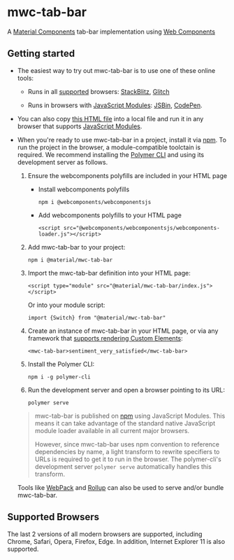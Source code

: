 # mwc-tab-bar
A [Material Components](https://material.io/develop/) tab-bar implementation using [Web Components](https://www.webcomponents.org/introduction)

## Getting started

 * The easiest way to try out mwc-tab-bar is to use one of these online tools:

    * Runs in all [supported](#supported-browsers) browsers: [StackBlitz](https://stackblitz.com/edit/mwc-icon-example?file=index.js), [Glitch](https://glitch.com/edit/#!/mwc-icon-example?path=index.html)

    * Runs in browsers with [JavaScript Modules](https://caniuse.com/#search=modules): [JSBin](http://jsbin.com/qibisux/edit?html,output),
    [CodePen](https://codepen.io/azakus/pen/deZLja).

* You can also copy [this HTML file](https://gist.githubusercontent.com/azakus/f01e9fc2ed04e781ad5a52ded7b296e7/raw/266f2f4f91cbfe89b2acc6ec63957b1a3cfe9b39/index.html) into a local file and run it in any browser that supports [JavaScript Modules]((https://caniuse.com/#search=modules)).

* When you're ready to use mwc-tab-bar in a project, install it via [npm](https://www.npmjs.com/). To run the project in the browser, a module-compatible toolctain is required. We recommend installing the [Polymer CLI](https://github.com/Polymer/polymer-cli) and using its development server as follows.

  1. Ensure the webcomponents polyfills are included in your HTML page

      - Install webcomponents polyfills

          ```npm i @webcomponents/webcomponentsjs```

      - Add webcomponents polyfills to your HTML page

          ```<script src="@webcomponents/webcomponentsjs/webcomponents-loader.js"></script>```

  1. Add mwc-tab-bar to your project:

      ```npm i @material/mwc-tab-bar```

  1. Import the mwc-tab-bar definition into your HTML page:

      ```<script type="module" src="@material/mwc-tab-bar/index.js"></script>```

      Or into your module script:

      ```import {Switch} from "@material/mwc-tab-bar"```

  1. Create an instance of mwc-tab-bar in your HTML page, or via any framework that [supports rendering Custom Elements](https://custom-elements-everywhere.com/):

      ```<mwc-tab-bar>sentiment_very_satisfied</mwc-tab-bar>```

  1. Install the Polymer CLI:

      ```npm i -g polymer-cli```

  1. Run the development server and open a browser pointing to its URL:

      ```polymer serve```

  > mwc-tab-bar is published on [npm](https://www.npmjs.com/package/@material/mwc-tab-bar) using JavaScript Modules.
  This means it can take advantage of the standard native JavaScript module loader available in all current major browsers.
  >
  > However, since mwc-tab-bar uses npm convention to reference dependencies by name, a light transform to rewrite specifiers to URLs is required to get it to run in the browser. The polymer-cli's development server `polymer serve` automatically handles this transform.

  Tools like [WebPack](https://webpack.js.org/) and [Rollup](https://rollupjs.org/) can also be used to serve and/or bundle mwc-tab-bar.

## Supported Browsers

The last 2 versions of all modern browsers are supported, including
Chrome, Safari, Opera, Firefox, Edge. In addition, Internet Explorer 11 is also supported.